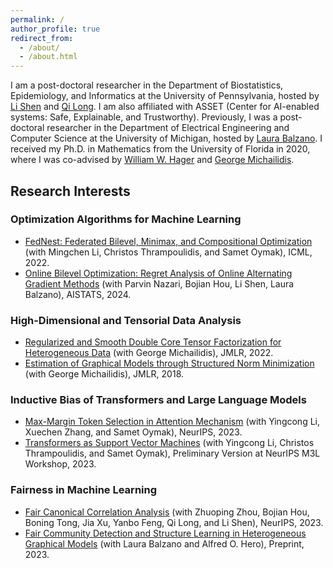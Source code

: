 ```yaml
---
permalink: /
author_profile: true
redirect_from: 
  - /about/
  - /about.html
---
```


I am a post-doctoral researcher in the Department of Biostatistics, Epidemiology, and Informatics at the University of Pennsylvania, hosted by [Li Shen](https://www.med.upenn.edu/apps/faculty/index.php/g275/p9075258) and [Qi Long](https://www.med.upenn.edu/apps/faculty/index.php/g275/p8939931). I am also affiliated with ASSET (Center for AI-enabled systems: Safe, Explainable, and Trustworthy). Previously, I was a post-doctoral researcher in the Department of Electrical Engineering and Computer Science at the University of Michigan, hosted by [Laura Balzano](https://web.eecs.umich.edu/~girasole/). I received my Ph.D. in Mathematics from the University of Florida in 2020, where I was co-advised by [William W. Hager](https://people.clas.ufl.edu/hager/) and [George Michailidis](https://informatics.research.ufl.edu/homepage-2/about-us/michailidis.html).

## Research Interests

### Optimization Algorithms for Machine Learning
- [FedNest: Federated Bilevel, Minimax, and Compositional Optimization](https://arxiv.org/pdf/2205.02215.pdf)
  (with Mingchen Li, Christos Thrampoulidis, and Samet Oymak),
  ICML, 2022.    
- [Online Bilevel Optimization: Regret Analysis of Online Alternating Gradient Methods](https://arxiv.org/pdf/2207.02829.pdf)
  (with Parvin Nazari, Bojian Hou, Li Shen, Laura Balzano), AISTATS, 2024.

### High-Dimensional and Tensorial Data Analysis
- [Regularized and Smooth Double Core Tensor Factorization for Heterogeneous Data](https://dl.acm.org/doi/pdf/10.5555/3586589.3586879)
  (with George Michailidis),
  JMLR, 2022.
- [Estimation of Graphical Models through Structured Norm Minimization](https://www.jmlr.org/papers/volume18/16-486/16-486.pdf)
  (with George Michailidis),
  JMLR, 2018.
  
### Inductive Bias of Transformers and Large Language Models 
- [Max-Margin Token Selection in Attention Mechanism](https://arxiv.org/pdf/2306.13596.pdf)
  (with Yingcong Li, Xuechen Zhang, and Samet Oymak),
  NeurIPS, 2023.  
- [Transformers as Support Vector Machines](https://arxiv.org/pdf/2308.16898.pdf)
  (with Yingcong Li, Christos Thrampoulidis, and Samet Oymak),
  Preliminary Version at NeurIPS M3L Workshop, 2023.
 
### Fairness in Machine Learning
- [Fair Canonical Correlation Analysis](https://arxiv.org/pdf/2309.15809.pdf)
  (with Zhuoping Zhou, Bojian Hou, Boning Tong, Jia Xu, Yanbo Feng, Qi Long, and Li Shen),
  NeurIPS, 2023.
- [Fair Community Detection and Structure Learning in Heterogeneous Graphical Models](https://arxiv.org/pdf/2112.05128.pdf)
  (with Laura Balzano and Alfred O. Hero), Preprint, 2023.

